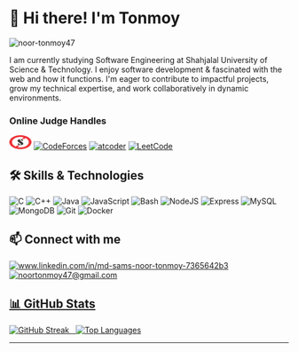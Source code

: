 # 👋 Hi there! I'm Tonmoy

<p> <img src="https://komarev.com/ghpvc/?username=noor-tonmoy47&label=Profile%20views&color=0e75b6&style=flat" alt="noor-tonmoy47" /> </p>

I am currently studying Software Engineering at Shahjalal University of Science & Technology. I enjoy software development & fascinated with the web and how it functions. I'm eager to contribute to impactful projects, grow my technical expertise, and work collaboratively in dynamic environments.

<h3> Online Judge Handles </h3>

[<img src="https://github.com/stopstalk/media-resources/blob/master/stopstalk-small-colored.svg" width="40" height="25" alt="StopStalk" />](https://www.stopstalk.com/user/profile/noor_tonmoy47)
[<img src="https://raw.githubusercontent.com/rahuldkjain/github-profile-readme-generator/master/src/images/icons/Social/codeforces.svg" alt="CodeForces" height="30" width="40" />](https://codeforces.com/profile/tomriddle47)
[<img src="https://cp-logo.vercel.app/atcoder/Tonmoy43" alt="atcoder" />](https://atcoder.jp/users/Tonmoy43)
[<img src="https://cp-logo.vercel.app/leetcode/Md_Sams_Noor_Tonmoy?logo=true" alt="LeetCode" />](https://leetcode.com/u/Md_Sams_Noor_Tonmoy/)


## 🛠️ Skills & Technologies

![C](https://img.shields.io/badge/C-%2300599C.svg?style=for-the-badge&logo=c&logoColor=white)
![C++](https://img.shields.io/badge/C%2B%2B-%2300599C.svg?style=for-the-badge&logo=c%2B%2B&logoColor=white)
![Java](https://img.shields.io/badge/Java-%23ED8B00.svg?style=for-the-badge&logo=java&logoColor=white)
![JavaScript](https://img.shields.io/badge/JavaScript-%23F7DF1E.svg?style=for-the-badge&logo=javascript&logoColor=black)
![Bash](https://img.shields.io/badge/GNU%20Bash-%234EAA25.svg?style=for-the-badge&logo=gnu-bash&logoColor=white)
![NodeJS](https://img.shields.io/badge/Node.js-%2343853D.svg?style=for-the-badge&logo=node.js&logoColor=white)
![Express](https://img.shields.io/badge/Express.js-%23404d59.svg?style=for-the-badge&logo=express&logoColor=white)
![MySQL](https://img.shields.io/badge/MySQL-%2300f.svg?style=for-the-badge&logo=mysql&logoColor=white)
![MongoDB](https://img.shields.io/badge/MongoDB-%2347A248.svg?style=for-the-badge&logo=mongodb&logoColor=white)
![Git](https://img.shields.io/badge/Git-%23F05033.svg?style=for-the-badge&logo=git&logoColor=white)
![Docker](https://img.shields.io/badge/Docker-%232496ED.svg?style=for-the-badge&logo=docker&logoColor=white)

## 📫 Connect with me

<a href="www.linkedin.com/in/md-sams-noor-tonmoy-7365642b3" target="_blank">
    <img src="https://github.com/maurodesouza/profile-readme-generator/blob/main/src/assets/icons/social/linkedin/default.svg" width="40" height="30" alt="www.linkedin.com/in/md-sams-noor-tonmoy-7365642b3"  />
  </a>
<a href="mailto:noortonmoy47@gmail.com" target="_blank">
    <img src="https://github.com/maurodesouza/profile-readme-generator/blob/main/src/assets/icons/social/gmail/default.svg" width="40" height="30" alt="noortonmoy47@gmail.com"  />

## 📊 GitHub Stats

![GitHub Streak](https://github-readme-streak-stats.herokuapp.com/?user=noor-tonmoy47&theme=radical)
&nbsp;
![Top Languages](https://github-readme-stats.vercel.app/api/top-langs/?username=noor-tonmoy47&layout=compact&theme=radical)

---
